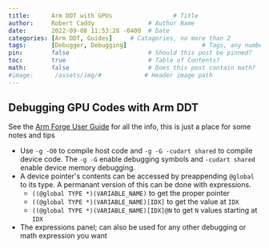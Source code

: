 ```yaml
---
title:      Arm DDT with GPUs                 # Title
author:     Robert Caddy               # Author Name
date:       2022-09-08 11:53:28 -0400  # Date
categories: [Arm DDT, Guides]     # Catagories, no more than 2
tags:       [Debugger, Debugging]                     # Tags, any number
pin:        false                      # Should this post be pinned?
toc:        true                       # Table of Contents?
math:       false                      # Does this post contain math?
#image:      /assets/img/#            # Header image path
---
```


## Debugging GPU Codes with Arm DDT

See the [Arm Forge User Guide](https://developer.arm.com/documentation/#f[navigationhierarchiescontenttype]=User%20Guide&cf[navigationhierarchiesproducts]=%20Tools%20and%20Software,Server%20and%20HPC,Arm%20Architecture%20tools,Arm%20HPC%20products,Arm%20Forge) for all the info, this is just a place for some notes and tips

- Use `-g -O0` to compile host code and `-g -G -cudart shared` to compile device
  code. The `-g -G` enable debugging symbols and `-cudart shared` enable device
  memory debugging.
- A device pointer's contents can be accessed by preappending `@global` to its
  type. A permanant version of this can be done with expressions.
  - `((@global TYPE *)(VARIABLE_NAME)` to get the proper pointer
  - `((@global TYPE *)(VARIABLE_NAME)[IDX]` to get the value at `IDX`
  - `((@global TYPE *)(VARIABLE_NAME)[IDX]@N` to get `N` values starting at `IDX`
- The expressions panel; can also be used for any other debugging or math
  expression you want
